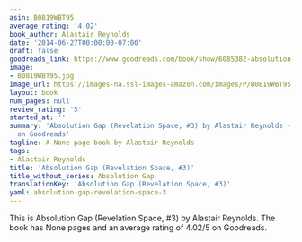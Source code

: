 ```yaml
---
asin: B0819WBT95
average_rating: '4.02'
book_author: Alastair Reynolds
date: '2014-06-27T00:00:00-07:00'
draft: false
goodreads_link: https://www.goodreads.com/book/show/6085382-absolution-gap
image:
- B0819WBT95.jpg
image_url: https://images-na.ssl-images-amazon.com/images/P/B0819WBT95.01._SCLZZZZZZZ.jpg
layout: book
num_pages: null
review_rating: '5'
started_at: ''
summary: 'Absolution Gap (Revelation Space, #3) by Alastair Reynolds - rated 4.02/5
  on Goodreads'
tagline: A None-page book by Alastair Reynolds
tags:
- Alastair Reynolds
title: 'Absolution Gap (Revelation Space, #3)'
title_without_series: Absolution Gap
translationKey: 'Absolution Gap (Revelation Space, #3)'
yaml: absolution-gap-revelation-space-3
---
```


This is Absolution Gap (Revelation Space, #3) by Alastair Reynolds. The book has None pages and an average rating of 4.02/5 on Goodreads.